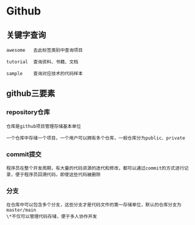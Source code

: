 # Github

## 关键字查询
	awesome   去此标签类别中查询项目

	tutorial  查询资料、书籍、文档
	
	sample    查询对应技术的代码样本

## github三要素
### repository仓库
	仓库是github项目管理存储基本单位

	一个仓库中存储一个项目，一个用户可以拥有多个仓库，一般仓库分为public、private

### commit提交
	程序员在整个开发周期，有大量的代码资源的迭代和修改，都可以通过commit的方式进行记录，便于程序员回溯代码，即使这些代码被删除

### 分支
	在仓库中可以包含多个分支，这些分支才是代码文件的第一存储单位，默认的仓库分支为master/main
	\*不仅可以管理代码存储，便于多人协作开发
